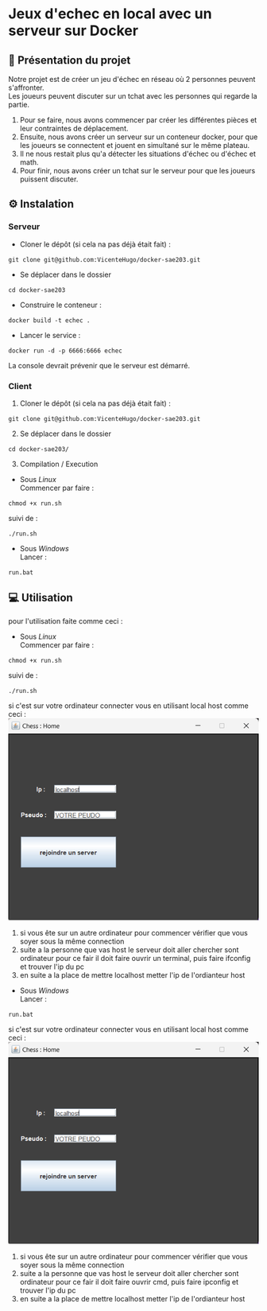 # Jeux d'echec en local avec un serveur sur Docker

## 📝 Présentation du projet

Notre projet est de créer un jeu d'échec en réseau où 2 personnes peuvent s'affronter.  
Les joueurs peuvent discuter sur un tchat avec les personnes qui regarde la partie.  
1. Pour se faire, nous avons commencer par créer les différentes pièces et leur contraintes de déplacement.
2. Ensuite, nous avons créer un serveur sur un conteneur docker, pour que les joueurs se connectent et jouent en simultané sur le même plateau.
3. Il ne nous restait plus qu'a détecter les situations d'échec ou d'échec et math.
4. Pour finir, nous avons créer un tchat sur le serveur pour que les joueurs puissent discuter.

## ⚙️ Instalation
### Serveur

- Cloner le dépôt (si cela na pas déjà était fait) : 
```shell
git clone git@github.com:VicenteHugo/docker-sae203.git
```

- Se déplacer dans le dossier 
```shell
cd docker-sae203
```

- Construire le conteneur :
```shell
docker build -t echec .
```

- Lancer le service :
```shell
docker run -d -p 6666:6666 echec
```

La console devrait prévenir que le serveur est démarré.

### Client
1. Cloner le dépôt (si cela na pas déjà était fait) : 
```shell
git clone git@github.com:VicenteHugo/docker-sae203.git
```

2. Se déplacer dans le dossier 
```shell
cd docker-sae203/
```

3. Compilation / Execution
- Sous *Linux*  
Commencer par faire :
```shell
chmod +x run.sh
```
suivi de :
```shell
./run.sh
```
- Sous *Windows*  
Lancer :
```shell
run.bat
```

## 💻 Utilisation

pour l'utilisation faite comme ceci :

- Sous *Linux*  
Commencer par faire :
```shell
chmod +x run.sh
```
suivi de :
```shell
./run.sh
```
si c'est sur votre ordinateur connecter vous en utilisant local host comme ceci :  
 ![Texte alternatif](/imageREADME/connectPanel.png "Titre de l'image")
  
1. si vous ête sur un autre ordinateur pour commencer vérifier que vous soyer sous la même connection  
2. suite a la personne que vas host le serveur doit aller chercher sont ordinateur pour ce fair il doit faire ouvrir un terminal, puis faire ifconfig et trouver l'ip du pc
3. en suite a la place de mettre localhost metter l'ip de l'ordianteur host


- Sous *Windows*  
Lancer :
```shell
run.bat
```
si c'est sur votre ordinateur connecter vous en utilisant local host comme ceci :  
 ![Texte alternatif](/imageREADME/connectPanel.png "Titre de l'image")
  
1. si vous ête sur un autre ordinateur pour commencer vérifier que vous soyer sous la même connection  
2. suite a la personne que vas host le serveur doit aller chercher sont ordinateur pour ce fair il doit faire ouvrir cmd, puis faire ipconfig et trouver l'ip du pc
3. en suite a la place de mettre localhost metter l'ip de l'ordianteur host